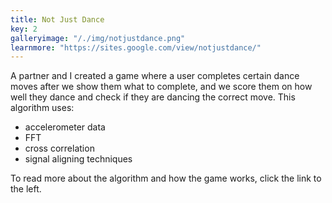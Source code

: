 ```yaml
---
title: Not Just Dance
key: 2
galleryimage: "/./img/notjustdance.png"
learnmore: "https://sites.google.com/view/notjustdance/"
---
```

A partner and I created a game where a user completes certain dance moves after we show them what to complete, and we score them on how well they dance and check if they are dancing the correct move. This algorithm uses:
- accelerometer data
- FFT
- cross correlation
- signal aligning techniques

To read more about the algorithm and how the game works, click the link to the left.
